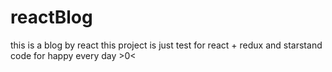 # reactBlog
this is a blog by react
this project is just test for react + redux and starstand code 
 for happy every day >0<
